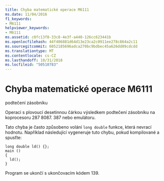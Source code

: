 ```yaml
---
title: Chyba matematické operace M6111
ms.date: 11/04/2016
f1_keywords:
- M6111
helpviewer_keywords:
- M6111
ms.assetid: c0fc13f8-33c8-4e3f-a440-126cc623441b
ms.openlocfilehash: 44f406881d64d13e23ca2c0911ee278c864a2c11
ms.sourcegitcommit: 6052185696adca270bc9bdbec45a626dd89cdcdd
ms.translationtype: MT
ms.contentlocale: cs-CZ
ms.lasthandoff: 10/31/2018
ms.locfileid: "50510783"
---
```

# <a name="math-error-m6111"></a>Chyba matematické operace M6111

podtečení zásobníku

Operaci s plovoucí desetinnou čárkou výsledkem podtečení zásobníku na koprocesoru 287 8087. 387 nebo emulátoru.

Tato chyba je často způsobeno volání `long double` funkce, která nevrací hodnotu. Například následující vygeneruje tuto chybu, pokud kompilované a spusťte:

```
long double ld() {};
main ()
{
  ld();
}
```

Program se ukončí s ukončovacím kódem 139.